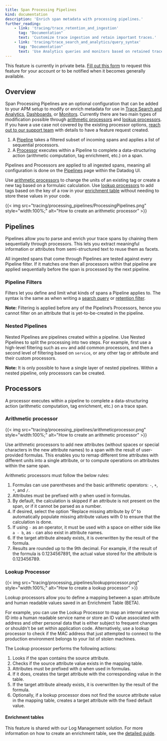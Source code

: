 ```yaml
---
title: Span Processing Pipelines
kind: documentation
description: 'Enrich span metadata with processing pipelines.'
further_reading:
    - link: 'tracing/trace_retention_and_ingestion'
      tag: "Documentation"
      text: 'Customize trace ingestion and retain important traces.'
    - link: 'tracing/trace_search_and_analytics/query_syntax'
      tag: "Documentation"
      text: 'Use Analytics queries and monitors based on retained traces.'
---
```

<div class="alert alert-warning">
This feature is currently in private beta. <a href="https://docs.google.com/forms/d/1RlT0FNdFjiEzkQgxiCf77ugpW0w5a17X7JQ7E286jM4">Fill out this form</a> to request this feature for your account or to be notified when it becomes generally available.
</div>

## Overview

Span Processing Pipelines are an optional configuration that can be added to your APM setup to modify or enrich metadata for use in [Trace Search and Analytics][1], [Dashboards][2], or [Monitors][3].  Currently there are two main types of modification possible through [arithmetic processors](#arithmetic-processor) and [lookup processors](#lookup-processor).  If you have a use case not covered by the existing processor options, [reach out to our support team][4] with details to have a feature request created.

1. A [Pipeline](#pipelines) takes a filtered subset of incoming spans and applies a list of sequential processors.
2. A [Processor](#processors) executes within a Pipeline to complete a data-structuring action (arithmetic computation, tag enrichment, etc.) on a span.

Pipelines and Processors are applied to all ingested spans, meaning all configuration is done on the [Pipelines][5] page within the Datadog UI.

Use [arithmetic processors](#arithmetic-processor) to change the units of an existing tag or create a new tag based on a formulaic calculation.  Use [lookup processors](#lookup-processor) to add tags based on the key of a row in your [enrichment table][6] without needing to store these values in your code.

{{< img src="tracing/processing_pipelines/ProcessingPipelines.png" style="width:100%;" alt="How to create an arithmetic processor" >}}

## Pipelines

Pipelines allow you to parse and enrich your trace spans by chaining them sequentially through processors. This lets you extract meaningful information or attributes from semi-structured text to reuse them as facets.

All ingested spans that come through Pipelines are tested against every Pipeline filter. If it matches one then all processors within that pipeline are applied sequentially before the span is processed by the next pipeline.

### Pipeline Filters

Filters let you define and limit what kinds of spans a Pipeline applies to. The syntax is the same as when writing a [search query][7] or [retention filter][8].

**Note:** Filtering is applied before any of the Pipeline’s Processors, hence you cannot filter on an attribute that is yet-to-be-created in the pipeline.

### Nested Pipelines

Nested Pipelines are pipelines created within a pipeline. Use Nested Pipelines to split the processing into two steps. For example, first use a high-level filtering such as `env` and add common processors, and then a second level of filtering based on `service`, or any other tag or attribute and their custom processors.

**Note:** It is only possible to have a single layer of nested pipelines.  Within a nested pipeline, only processors can be created.

## Processors

A processor executes within a pipeline to complete a data-structuring action (arithmetic computation, tag enrichment, etc.) on a trace span.

### Arithmetic processor

{{< img src="tracing/processing_pipelines/arithmeticprocessor.png" style="width:100%;" alt="How to create an arithmetic processor" >}}

Use arithmetic processors to add new attributes (without spaces or special characters in the new attribute names) to a span with the result of user-provided formulas. This enables you to remap different time attributes with different units into a single attribute, or to compute operations on attributes within the same span.

Arithmetic processors must follow the below rules:

1. Formulas can use parentheses and the basic arithmetic operators: `-`, `+`, `*`, and `/`.
2. Attributes must be prefixed with `@` when used in formulas.
3. By default, the calculation is skipped if an attribute is not present on the span, or if it cannot be parsed as a number.
4. If desired, select the option “Replace missing attribute by 0” to automatically populate missing attribute values with 0 to ensure that the calculation is done.
5. If using `-` as an operator, it must be used with a space on either side like `a - b`, as `-` can also exist in attribute names.
6. If the target attribute already exists, it is overwritten by the result of the formula.
7. Results are rounded up to the 9th decimal. For example, if the result of the formula is 0.1234567891, the actual value stored for the attribute is 0.123456789.

### Lookup Processor

{{< img src="tracing/processing_pipelines/lookupprocessor.png" style="width:100%;" alt="How to create a lookup processor" >}}

Lookup processors allow you to define a mapping between a span attribute and human readable values saved in an Enrichment Table (BETA).

For example, you can use the Lookup Processor to map an internal service ID into a human readable service name or store an ID value associated with address and other personal data that is either subject to frequent changes or shouldn't be set within application code. Alternatively, use a lookup processor to check if the MAC address that just attempted to connect to the production environment belongs to your list of stolen machines.

The Lookup processor performs the following actions:

1. Looks if the span contains the source attribute.
2. Checks if the source attribute value exists in the mapping table.
3. Attributes must be prefixed with `@` when used in formulas.
4. If it does, creates the target attribute with the corresponding value in the table.
5. If the target attribute already exists, it is overwritten by the result of the formula.
6. Optionally, if a lookup processor does not find the source attribute value in the mapping table, creates a target attribute with the fixed default value.

#### Enrichment tables

This feature is shared with our Log Management solution. For more information on how to create an enrichment table, see the [detailed guide][6].


[1]: /tracing/trace_search_and_analytics/
[2]: /dashboards/
[3]: /monitors/monitor_types/apm/?tab=apmmetrics
[4]: /help
[5]: https://app.datadoghq.com/apm/traces/pipelines
[6]: /logs/guide/enrichment-tables/?tab=manualupload#overview
[7]: /tracing/trace_search_and_analytics/query_syntax/
[8]: /tracing/trace_retention_and_ingestion/#retention-filters

